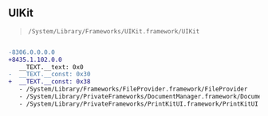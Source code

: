 ## UIKit

> `/System/Library/Frameworks/UIKit.framework/UIKit`

```diff

-8306.0.0.0.0
+8435.1.102.0.0
   __TEXT.__text: 0x0
-  __TEXT.__const: 0x30
+  __TEXT.__const: 0x38
   - /System/Library/Frameworks/FileProvider.framework/FileProvider
   - /System/Library/PrivateFrameworks/DocumentManager.framework/DocumentManager
   - /System/Library/PrivateFrameworks/PrintKitUI.framework/PrintKitUI

```

